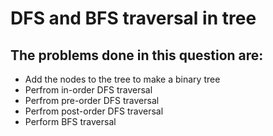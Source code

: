 # DFS and BFS traversal in tree

## The problems done in this question are:

- Add the nodes to the tree to make a binary tree
- Perfrom in-order DFS traversal
- Perfrom pre-order DFS traversal
- Perfrom post-order DFS traversal
- Perform BFS traversal


